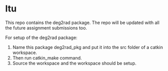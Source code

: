 # ltu

This repo contains the deg2rad package. The repo will be updated with all the future assignment submissions too. 

For setup of the deg2rad package:
1. Name this package deg2rad_pkg and put it into the src folder of a catkin workspace. 
2. Then run catkin_make command.
3. Source the workspace and the workspace should be setup.
